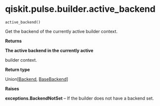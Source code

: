 <span id="qiskit-pulse-builder-active-backend" />

# qiskit.pulse.builder.active\_backend

`active_backend()`

Get the backend of the currently active builder context.

**Returns**

**The active backend in the currently active**

builder context.

**Return type**

Union\[[Backend](qiskit.providers.Backend#qiskit.providers.Backend "qiskit.providers.Backend"), [BaseBackend](qiskit.providers.BaseBackend#qiskit.providers.BaseBackend "qiskit.providers.BaseBackend")]

**Raises**

**exceptions.BackendNotSet** – If the builder does not have a backend set.
